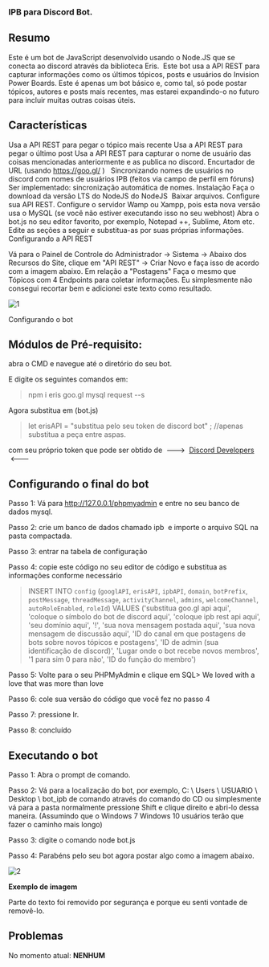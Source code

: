 ### IPB para Discord Bot.

## Resumo

Este é um bot de JavaScript desenvolvido usando o Node.JS que se conecta ao discord através da biblioteca Eris. 
Este bot usa a API REST para capturar informações como os últimos tópicos, posts e usuários do Invision Power Boards.
Este é apenas um bot básico e, como tal, só pode postar tópicos, autores e posts mais recentes, mas estarei expandindo-o no futuro para incluir muitas outras coisas úteis.

## Características

Usa a API REST para pegar o tópico mais recente
Usa a API REST para pegar o último post
Usa a API REST para capturar o nome de usuário das coisas mencionadas anteriormente e as publica no discord.
Encurtador de URL (usando https://goo.gl/ )  
Sincronizando nomes de usuários no discord com nomes de usuários IPB (feitos via campo de perfil em fóruns)
Ser implementado:
sincronização automática de nomes.
Instalação
Faça o download da versão LTS do NodeJS do NodeJS 
Baixar arquivos.
Configure sua API REST.
Configure o servidor Wamp ou Xampp, pois esta nova versão usa o MySQL (se você não estiver executando isso no seu webhost)
Abra o bot.js no seu editor favorito, por exemplo, Notepad ++, Sublime, Atom etc.
Edite as seções a seguir e substitua-as por suas próprias informações.
Configurando a API REST

Vá para o Painel de Controle do Administrador -> Sistema -> Abaixo dos Recursos do Site, clique em "API REST" -> Criar Novo e faça isso de acordo com a imagem abaixo.
Em relação a "Postagens" Faça o mesmo que Tópicos com 4 Endpoints para coletar informações.
Eu simplesmente não consegui recortar bem e adicionei este texto como resultado.

![1](https://zikagames.com/uploads/monthly_2019_03/Screenshot_122.png.4cbaee5efcdfe2b4c109a2af02521cea.png)

Configurando o bot

## Módulos de Pré-requisito:

abra o CMD e navegue até o diretório do seu bot.

E digite os seguintes comandos em:

> npm i eris goo.gl mysql request --s

Agora substitua em (bot.js)

> let erisAPI = "substitua pelo seu token de discord bot" ; //apenas substitua a peça entre aspas.

com seu próprio token que pode ser obtido de  --->  [Discord Developers](https://discordapp.com/developers/applications/me "Discord Developers")  <---

## Configurando o final do bot

Passo 1: Vá para http://127.0.0.1/phpmyadmin e entre no seu banco de dados mysql.

Passo 2: crie um banco de dados chamado ipb  e importe o arquivo SQL na pasta compactada. 

Passo 3: entrar na tabela de configuração

Passo 4: copie este código no seu editor de código e substitua as informações conforme necessário

> INSERT INTO `config` (`googlAPI`, `erisAPI`, `ipbAPI`, `domain`, `botPrefix`, `postMessage`, `threadMessage`, `activityChannel`, `admins`, `welcomeChannel`, `autoRoleEnabled`, `roleId`) VALUES ('substitua goo.gl api aqui', 'coloque o símbolo do bot de discord aqui', 'coloque ipb rest api aqui', 'seu domínio aqui', '!', 'sua nova mensagem postada aqui', 'sua nova mensagem de discussão aqui', 'ID do canal em que postagens de bots sobre novos tópicos e postagens', 'ID de admin (sua identificação de discord)', 'Lugar onde o bot recebe novos membros', '1 para sim 0 para não', 'ID do função do membro')

Passo 5: Volte para o seu PHPMyAdmin e clique em SQL> We loved with a love that was more than love

Passo 6: cole sua versão do código que você fez no passo 4

Passo 7: pressione Ir.

Passo 8: concluído

## Executando o bot

Passo 1: Abra o prompt de comando.

Passo 2: Vá para a localização do bot, por exemplo, C: \ Users \ USUARIO \ Desktop \ bot_ipb de comando através do comando do CD ou simplesmente vá para a pasta normalmente pressione Shift e clique direito e abri-lo dessa maneira. (Assumindo que o Windows 7 Windows 10 usuários terão que fazer o caminho mais longo)

Passo 3: digite o comando node bot.js

Passo 4: Parabéns pelo seu bot agora postar algo como a imagem abaixo.

![2](https://zikagames.com/uploads/monthly_2019_03/Screenshot_120.png.c63c7078b1394291fbd3d73f5ad5eabc.png)

**Exemplo de imagem**

Parte do texto foi removido por segurança e porque eu senti vontade de removê-lo.

## Problemas

No momento atual: **NENHUM**
